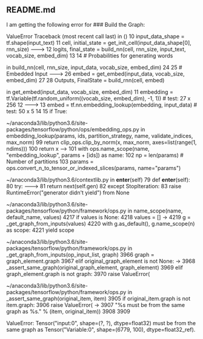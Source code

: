 ## README.md

I am getting the following error for ### Build the Graph:

ValueError                                Traceback (most recent call last)
<ipython-input-436-a2d9a7091ca5> in <module>()
     10     input_data_shape = tf.shape(input_text)
     11     cell, initial_state = get_init_cell(input_data_shape[0], rnn_size)
---> 12     logits, final_state = build_nn(cell, rnn_size, input_text, vocab_size, embed_dim)
     13 
     14     # Probabilities for generating words

<ipython-input-433-a9f72f394a68> in build_nn(cell, rnn_size, input_data, vocab_size, embed_dim)
     24 
     25     # Embedded Input
---> 26     embed = get_embed(input_data, vocab_size, embed_dim)
     27 
     28     Outputs, FinalState = build_rnn(cell, embed)

<ipython-input-431-fdc7247b76d7> in get_embed(input_data, vocab_size, embed_dim)
     11     embedding = tf.Variable(tf.random_uniform((vocab_size, embed_dim), -1, 1))  # test: 27 x 256
     12 
---> 13     embed = tf.nn.embedding_lookup(embedding, input_data) # test: 50 x 5
     14 
     15     if True:

~/anaconda3/lib/python3.6/site-packages/tensorflow/python/ops/embedding_ops.py in embedding_lookup(params, ids, partition_strategy, name, validate_indices, max_norm)
     99       return clip_ops.clip_by_norm(x, max_norm, axes=list(range(1, ndims)))
    100     return x
--> 101   with ops.name_scope(name, "embedding_lookup", params + [ids]) as name:
    102     np = len(params)  # Number of partitions
    103     params = ops.convert_n_to_tensor_or_indexed_slices(params, name="params")

~/anaconda3/lib/python3.6/contextlib.py in __enter__(self)
     79     def __enter__(self):
     80         try:
---> 81             return next(self.gen)
     82         except StopIteration:
     83             raise RuntimeError("generator didn't yield") from None

~/anaconda3/lib/python3.6/site-packages/tensorflow/python/framework/ops.py in name_scope(name, default_name, values)
   4217   if values is None:
   4218     values = []
-> 4219   g = _get_graph_from_inputs(values)
   4220   with g.as_default(), g.name_scope(n) as scope:
   4221     yield scope

~/anaconda3/lib/python3.6/site-packages/tensorflow/python/framework/ops.py in _get_graph_from_inputs(op_input_list, graph)
   3966         graph = graph_element.graph
   3967       elif original_graph_element is not None:
-> 3968         _assert_same_graph(original_graph_element, graph_element)
   3969       elif graph_element.graph is not graph:
   3970         raise ValueError(

~/anaconda3/lib/python3.6/site-packages/tensorflow/python/framework/ops.py in _assert_same_graph(original_item, item)
   3905   if original_item.graph is not item.graph:
   3906     raise ValueError(
-> 3907         "%s must be from the same graph as %s." % (item, original_item))
   3908 
   3909 

ValueError: Tensor("input:0", shape=(?, ?), dtype=float32) must be from the same graph as Tensor("Variable:0", shape=(6779, 100), dtype=float32_ref).
